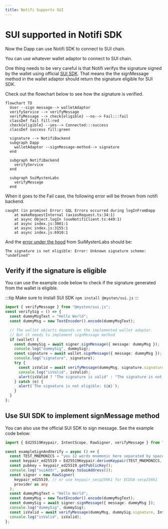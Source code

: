 ```yaml
---
title: Notifi Supports SUI
---
```


# SUI supported in Notifi SDK

Now the Dapp can use Notifi SDK to connect to SUI chain.

You can use whatever wallet adaptor to connect to SUI chain.

One thing needs to be very careful is that Notifi verifys the signature signed by the wallet using official [SUI SDK](https://github.com/MystenLabs/sui/blob/main/sdk/typescript/src/utils/verify.ts). That means the the signMessage method in the wallet adaptor should return the signature eligible for SUI SDK.

Check out the flowchart below to see how the signature is verified.

```mermaid
flowchart TD
  User --sign message--> walletAdaptor
  verifyService --> verifyMessage
  verifyMessage --> check{eligible} --no--> Fail:::fail
  classDef fail fill:red
  check{eligible} --yes--> Connected:::success
  classDef success fill:green

  signature --> NotifiBackend
  subgraph Dapp
    walletAdaptor --signMessage-method--> signature
  end

  subgraph NotifiBackend
    verifyService
  end

  subgraph SuiMystenLabs
    verifyMessage
  end
```

When it goes to the Fail case, the following error will be thrown from notifi backend.

```
caught (in promise) Error: GQL Errors occurred during logInFromDapp
    at makeRequestInternal (axiosRequest.ts:34:1)
    at async Object.logIn (useNotifiClient.ts:449:1)
    at async index.js:3001:1
    at async index.js:3155:1
    at async index.js:6910:1
```

And the [error under the hood](https://github.com/MystenLabs/sui/blob/main/sdk/typescript/src/utils/verify.ts#L45) from SuiMystenLabs should be:

```
The signature is not eligible: Error: Unknown signature scheme: "undefined"
```

## Verify if the signature is eligible

You can use the example code below to check if the signature generated from the wallet is eligible.

:::tip
Make sure to install SUI SDK `npm install @mysten/sui.js`
:::

```ts
import { verifyMessage } from "@mysten/sui.js";
const verifySig = () => {
  const dummyMsgText = "Hello World";
  const dummyMsg = new TextEncoder().encode(dummyMsgText);

  // The wallet objects depends on the implemented wallet adaptor.
  // But it needs to implement signMessage method
  if (wallet) {
    const dummySig = await signer.signMessage({ message: dummyMsg });
    console.log("dummySig", dummySig);
    const signature = await wallet.signMessage({ message: dummyMsg });
    console.log("signature", signature);
    try {
      const isValid = await verifyMessage(dummyMsg, signature.signature, IntentScope.PersonalMessage);
      console.log("isValid", isValid);
      alert(isValid ? "The signature is valid" : "The signature is not valid");
    } catch (e) {
      alert(`The signature is not eligible: ${e}`);
    }
  }
};
```

## Use SUI SDK to implement signMessage method

You can also use the official SUI SDK to sign message. See the example code below:

```ts
import { Ed25519Keypair, IntentScope, RawSigner, verifyMessage } from "@mysten/sui.js";

const exampleSignAndVerify = async () => {
  const TEST_MNEMONICS = "you 12 words mnemonic here separated by space";
  const keypair_ed25519 = Ed25519Keypair.deriveKeypair(TEST_MNEMONICS, "m/44'/784'/0'/0'/0'");
  const pubkey = keypair_ed25519.getPublicKey();
  console.log("suiAddr", pubkey.toSuiAddress());
  const signer = new RawSigner(
    keypair_ed25519, // or use keypair_secp256k1 for ECDSA secp256k1
    provider as any
  );
  const dummyMsgText = "Hello World";
  const dummyMsg = new TextEncoder().encode(dummyMsgText);
  const dummySig = await signer.signMessage({ message: dummyMsg });
  console.log("dummySig", dummySig);
  const isValid = await verifyMessage(dummyMsg, dummySig.signature, IntentScope.PersonalMessage);
  console.log("isValid", isValid);
};
```
